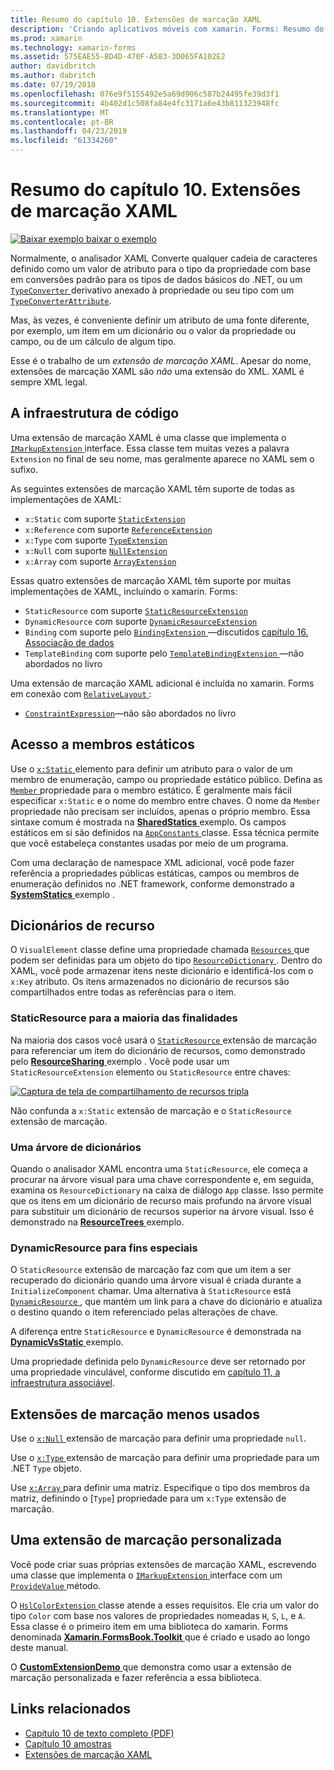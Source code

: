 ```yaml
---
title: Resumo do capítulo 10. Extensões de marcação XAML
description: 'Criando aplicativos móveis com xamarin. Forms: Resumo do capítulo 10. Extensões de marcação XAML'
ms.prod: xamarin
ms.technology: xamarin-forms
ms.assetid: 575EAE55-BD4D-470F-A583-3D065FA102E2
author: davidbritch
ms.author: dabritch
ms.date: 07/19/2018
ms.openlocfilehash: 076e9f5155492e5a69d906c587b24495fe39d3f1
ms.sourcegitcommit: 4b402d1c508fa84e4fc3171a6e43b811323948fc
ms.translationtype: MT
ms.contentlocale: pt-BR
ms.lasthandoff: 04/23/2019
ms.locfileid: "61334260"
---
```

# <a name="summary-of-chapter-10-xaml-markup-extensions"></a>Resumo do capítulo 10. Extensões de marcação XAML

[![Baixar exemplo](~/media/shared/download.png) baixar o exemplo](https://github.com/xamarin/xamarin-forms-book-samples/tree/master/Chapter10)

Normalmente, o analisador XAML Converte qualquer cadeia de caracteres definido como um valor de atributo para o tipo da propriedade com base em conversões padrão para os tipos de dados básicos do .NET, ou um [ `TypeConverter` ](xref:Xamarin.Forms.TypeConverter) derivativo anexado à propriedade ou seu tipo com um [`TypeConverterAttribute`](xref:Xamarin.Forms.TypeConverterAttribute).

Mas, às vezes, é conveniente definir um atributo de uma fonte diferente, por exemplo, um item em um dicionário ou o valor da propriedade ou campo, ou de um cálculo de algum tipo.

Esse é o trabalho de um *extensão de marcação XAML*. Apesar do nome, extensões de marcação XAML são *não* uma extensão do XML. XAML é sempre XML legal.

## <a name="the-code-infrastructure"></a>A infraestrutura de código

Uma extensão de marcação XAML é uma classe que implementa o [ `IMarkupExtension` ](xref:Xamarin.Forms.Xaml.IMarkupExtension) interface. Essa classe tem muitas vezes a palavra `Extension` no final de seu nome, mas geralmente aparece no XAML sem o sufixo.

As seguintes extensões de marcação XAML têm suporte de todas as implementações de XAML:

- `x:Static` com suporte [`StaticExtension`](xref:Xamarin.Forms.Xaml.StaticExtension)
- `x:Reference` com suporte [`ReferenceExtension`](xref:Xamarin.Forms.Xaml.ReferenceExtension)
- `x:Type` com suporte [`TypeExtension`](xref:Xamarin.Forms.Xaml.TypeExtension)
- `x:Null` com suporte [`NullExtension`](xref:Xamarin.Forms.Xaml.NullExtension)
- `x:Array` com suporte [`ArrayExtension`](xref:Xamarin.Forms.Xaml.ArrayExtension)

Essas quatro extensões de marcação XAML têm suporte por muitas implementações de XAML, incluindo o xamarin. Forms:

- `StaticResource` com suporte [`StaticResourceExtension`](xref:Xamarin.Forms.Xaml.StaticResourceExtension)
- `DynamicResource` com suporte [`DynamicResourceExtension`](xref:Xamarin.Forms.Xaml.DynamicResourceExtension)
- `Binding` com suporte pelo [ `BindingExtension` ](xref:Xamarin.Forms.Xaml.BindingExtension) &mdash;discutidos [capítulo 16. Associação de dados](chapter16.md)
- `TemplateBinding` com suporte pelo [ `TemplateBindingExtension` ](xref:Xamarin.Forms.Xaml.TemplateBindingExtension) &mdash;não abordados no livro

Uma extensão de marcação XAML adicional é incluída no xamarin. Forms em conexão com [ `RelativeLayout` ](xref:Xamarin.Forms.RelativeLayout):

- [`ConstraintExpression`](xref:Xamarin.Forms.ConstraintExpression)&mdash;não são abordados no livro

## <a name="accessing-static-members"></a>Acesso a membros estáticos

Use o [ `x:Static` ](xref:Xamarin.Forms.Xaml.StaticExtension) elemento para definir um atributo para o valor de um membro de enumeração, campo ou propriedade estático público. Defina as [ `Member` ](xref:Xamarin.Forms.Xaml.StaticExtension.Member) propriedade para o membro estático. É geralmente mais fácil especificar `x:Static` e o nome do membro entre chaves. O nome da `Member` propriedade não precisam ser incluídos, apenas o próprio membro. Essa sintaxe comum é mostrada na [ **SharedStatics** ](https://github.com/xamarin/xamarin-forms-book-samples/tree/master/Chapter10/SharedStatics) exemplo. Os campos estáticos em si são definidos na [ `AppConstants` ](https://github.com/xamarin/xamarin-forms-book-samples/blob/master/Chapter10/SharedStatics/SharedStatics/SharedStatics/AppConstants.cs) classe. Essa técnica permite que você estabeleça constantes usadas por meio de um programa.

Com uma declaração de namespace XML adicional, você pode fazer referência a propriedades públicas estáticas, campos ou membros de enumeração definidos no .NET framework, conforme demonstrado a [ **SystemStatics** ](https://github.com/xamarin/xamarin-forms-book-samples/tree/master/Chapter10/SystemStatics) exemplo .

## <a name="resource-dictionaries"></a>Dicionários de recurso

O `VisualElement` classe define uma propriedade chamada [ `Resources` ](xref:Xamarin.Forms.VisualElement.Resources) que podem ser definidas para um objeto do tipo [ `ResourceDictionary` ](xref:Xamarin.Forms.ResourceDictionary). Dentro do XAML, você pode armazenar itens neste dicionário e identificá-los com o `x:Key` atributo. Os itens armazenados no dicionário de recursos são compartilhados entre todas as referências para o item.

### <a name="staticresource-for-most-purposes"></a>StaticResource para a maioria das finalidades

Na maioria dos casos você usará o [ `StaticResource` ](xref:Xamarin.Forms.Xaml.StaticResourceExtension) extensão de marcação para referenciar um item do dicionário de recursos, como demonstrado pelo [ **ResourceSharing** ](https://github.com/xamarin/xamarin-forms-book-samples/tree/master/Chapter10/ResourceSharing) exemplo . Você pode usar um `StaticResourceExtension` elemento ou `StaticResource` entre chaves:

[![Captura de tela de compartilhamento de recursos tripla](images/ch10fg03-small.png "compartilhamento de recursos")](images/ch10fg03-large.png#lightbox "compartilhamento de recursos")

Não confunda a `x:Static` extensão de marcação e o `StaticResource` extensão de marcação.

### <a name="a-tree-of-dictionaries"></a>Uma árvore de dicionários

Quando o analisador XAML encontra uma `StaticResource`, ele começa a procurar na árvore visual para uma chave correspondente e, em seguida, examina os `ResourceDictionary` na caixa de diálogo `App` classe. Isso permite que os itens em um dicionário de recurso mais profundo na árvore visual para substituir um dicionário de recursos superior na árvore visual. Isso é demonstrado na [ **ResourceTrees** ](https://github.com/xamarin/xamarin-forms-book-samples/tree/master/Chapter10/ResourceTrees) exemplo.

### <a name="dynamicresource-for-special-purposes"></a>DynamicResource para fins especiais

O `StaticResource` extensão de marcação faz com que um item a ser recuperado do dicionário quando uma árvore visual é criada durante a `InitializeComponent` chamar. Uma alternativa à `StaticResource` está [ `DynamicResource` ](xref:Xamarin.Forms.Xaml.DynamicResourceExtension), que mantém um link para a chave do dicionário e atualiza o destino quando o item referenciado pelas alterações de chave.

A diferença entre `StaticResource` e `DynamicResource` é demonstrada na [ **DynamicVsStatic** ](https://github.com/xamarin/xamarin-forms-book-samples/tree/master/Chapter10/DynamicVsStatic) exemplo.

Uma propriedade definida pelo `DynamicResource` deve ser retornado por uma propriedade vinculável, conforme discutido em [capítulo 11, a infraestrutura associável](chapter11.md).

## <a name="lesser-used-markup-extensions"></a>Extensões de marcação menos usados

Use o [ `x:Null` ](xref:Xamarin.Forms.Xaml.NullExtension) extensão de marcação para definir uma propriedade `null`.

Use o [ `x:Type` ](xref:Xamarin.Forms.Xaml.TypeExtension) extensão de marcação para definir uma propriedade para um .NET `Type` objeto.

Use [ `x:Array` ](xref:Xamarin.Forms.Xaml.ArrayExtension) para definir uma matriz. Especifique o tipo dos membros da matriz, definindo o [`Type`] propriedade para um `x:Type` extensão de marcação.

## <a name="a-custom-markup-extension"></a>Uma extensão de marcação personalizada

Você pode criar suas próprias extensões de marcação XAML, escrevendo uma classe que implementa o [ `IMarkupExtension` ](xref:Xamarin.Forms.Xaml.IMarkupExtension) interface com um [ `ProvideValue` ](xref:Xamarin.Forms.Xaml.IMarkupExtension.ProvideValue(System.IServiceProvider)) método.

O [ `HslColorExtension` ](https://github.com/xamarin/xamarin-forms-book-samples/blob/master/Libraries/Xamarin.FormsBook.Toolkit/Xamarin.FormsBook.Toolkit/HslColorExtension.cs) classe atende a esses requisitos. Ele cria um valor do tipo `Color` com base nos valores de propriedades nomeadas `H`, `S`, `L`, e `A`. Essa classe é o primeiro item em uma biblioteca do xamarin. Forms denominada [ **Xamarin.FormsBook.Toolkit** ](https://github.com/xamarin/xamarin-forms-book-samples/tree/master/Libraries/Xamarin.FormsBook.Toolkit) que é criado e usado ao longo deste manual.

O [ **CustomExtensionDemo** ](https://github.com/xamarin/xamarin-forms-book-samples/tree/master/Chapter10/CustomExtensionDemo) que demonstra como usar a extensão de marcação personalizada e fazer referência a essa biblioteca.

## <a name="related-links"></a>Links relacionados

- [Capítulo 10 de texto completo (PDF)](https://download.xamarin.com/developer/xamarin-forms-book/XamarinFormsBook-Ch10-Apr2016.pdf)
- [Capítulo 10 amostras](https://github.com/xamarin/xamarin-forms-book-samples/tree/master/Chapter10)
- [Extensões de marcação XAML](~/xamarin-forms/xaml/markup-extensions/index.md)
